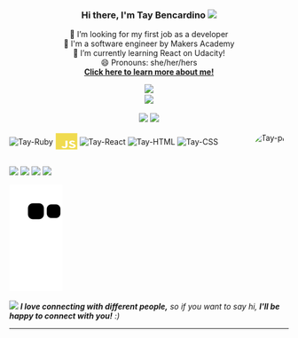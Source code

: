 <div align="center">

  ### Hi there, I'm Tay Bencardino <img src="https://media.giphy.com/media/mGcNjsfWAjY5AEZNw6/giphy.gif" width="50">

  👀 I’m looking for my first job as a developer <br>
  🎯 I'm a software engineer by Makers Academy <br>
  🌱 I’m currently learning React on Udacity!<br>
  😄 Pronouns: she/her/hers<br>
  <b><a href="https://github.com/taybenca/CV">Click here to learn more about me!</a></b>
  
<img height="20em" src="https://img.shields.io/github/followers/taybenca.svg?style=social&label=Follow&maxAge=2592000"><br>
 <img height="20em" src="https://gpvc.arturio.dev/taybenca">
</div>

<div align="center">
  
  <img height="150em" src="https://github-readme-stats.vercel.app/api?username=taybenca&show_icons=true&theme=dracula&include_all_commits=true&count_private=true"/>
  <img height="150em" src="https://github-readme-stats.vercel.app/api/top-langs/?username=taybenca&layout=compact&langs_count=7&theme=dracula"/>
  
</div>
  
 <div style="display: inline_block"><br>
  <img align="center" alt="Tay-Ruby" height="30" width="40" src="https://cdn.jsdelivr.net/gh/devicons/devicon/icons/ruby/ruby-original.svg">
  <img align="center" alt="Tay-Js" height="30" width="40" src="https://raw.githubusercontent.com/devicons/devicon/master/icons/javascript/javascript-plain.svg">
  <img align="center" alt ="Tay-React" height="30" width="40" src="https://cdn.jsdelivr.net/gh/devicons/devicon/icons/react/react-original.svg">
  <img align="center" alt="Tay-HTML" height="30" width="40" src="https://cdn.jsdelivr.net/gh/devicons/devicon/icons/html5/html5-original.svg">
  <img align="center" alt="Tay-CSS" height="30" width="40"  src="https://cdn.jsdelivr.net/gh/devicons/devicon/icons/css3/css3-original.svg" />

   
  <img align="right" alt="Tay-pic" height="150" style="border-radius:50px;" src="https://picrew.me/shareImg/org/202205/338224_5VqwCREA.png">
</div>
  
 ##
  
<div>
  <a href="https://medium.com/@tayannebencardino" target="_blank"><img src="https://img.shields.io/badge/Medium-12100E?style=for-the-badge&logo=medium&logoColor=white" target="_blank"></a>
 	<a href="https://www.linkedin.com/in/tayannebencardino/" target="_blank"><img src="https://img.shields.io/badge/LinkedIn-0077B5?style=for-the-badge&logo=linkedin&logoColor=white" target="_blank"></a>
  <a href="https://www.codewars.com/users/taybenca" target="_blank"><img src="https://img.shields.io/badge/Codewars-B1361E?style=for-the-badge&logo=Codewars&logoColor=white" target="_blank"></a>
  <a href="https://exercism.org/profiles/taybenca" targer="_blank"><img src="https://img.shields.io/badge/Exercism-009CAB?style=for-the-badge&logo=exercism&logoColor=white"></a>
</div>
 
  ![Snake animation](https://github.com/taybenca/taybenca/blob/output/github-contribution-grid-snake.svg)
  
 <img src="https://media.giphy.com/media/LnQjpWaON8nhr21vNW/giphy.gif" width="60"> <em><b>I love connecting with different people,</b> so if you want to say hi,  <b>I'll be happy to connect with you!</b> :)</em>
 
 ---
